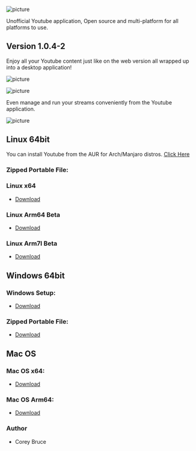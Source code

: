 ![picture](https://i.ibb.co/qDsmMMS/youtube-logo-png-transparent-image-5.png)

Unofficial Youtube application, Open source and multi-platform for all platforms to use.

## Version 1.0.4-2

Enjoy all your Youtube content just like on the web version all wrapped up into a desktop application!

![picture](https://i.ibb.co/28FH9Cn/yt-screenshot1.png)

![picture](https://i.ibb.co/2hYrRHN/yt-screenshot2.png)

Even manage and run your streams conveniently from the Youtube application.

![picture](https://i.ibb.co/pfd67Qy/yt-screenshot3.png)


 ## Linux 64bit

 You can install Youtube from the AUR for Arch/Manjaro distros.
 [Click Here](https://aur.archlinux.org/packages/youtube/)

 ### Zipped Portable File:

 ### Linux x64
 - [Download](https://gitlab.com/youtube-desktop/binaries/-/raw/master/Youtube-linux-x64.tar.gz)

 ### Linux Arm64 Beta
 - [Download](https://gitlab.com/youtube-desktop/binaries/-/raw/master/Youtube-linux-arm64.tar.gz)

 ### Linux Arm7l Beta
 - [Download](https://gitlab.com/youtube-desktop/binaries/-/raw/master/Youtube-linux-arm64.tar.gz)

 ## Windows 64bit

 ### Windows Setup:
 - [Download](https://gitlab.com/youtube-desktop/binaries/-/raw/master/Youtube%20Setup.exe)

 ### Zipped Portable File:
 - [Download](https://gitlab.com/youtube-desktop/binaries/-/raw/master/Youtube-win32-x64.zip)

 ## Mac OS

 ###  Mac OS x64:
 - [Download](https://gitlab.com/youtube-desktop/binaries/-/raw/master/Youtube-darwin-x64.zip)

 ###  Mac OS Arm64:
 - [Download](https://gitlab.com/youtube-desktop/binaries/-/raw/master/Youtube-darwin-arm64.zip)

 ### Author
  * Corey Bruce
